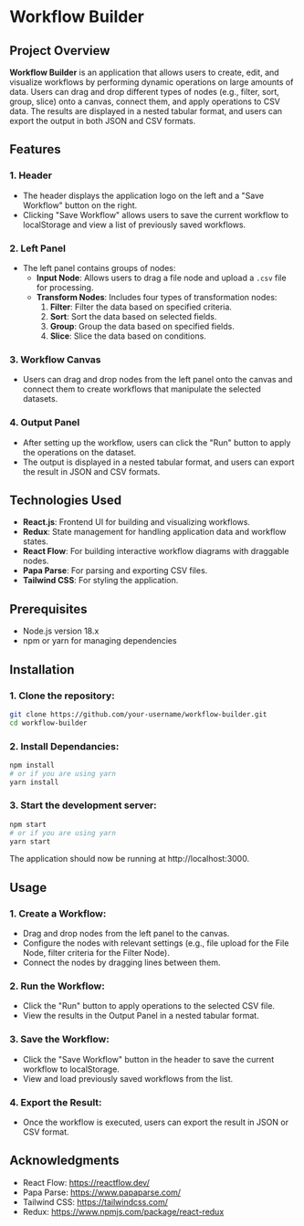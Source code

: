 # Workflow Builder

## Project Overview

**Workflow Builder** is an application that allows users to create, edit, and visualize workflows by performing dynamic operations on large amounts of data. Users can drag and drop different types of nodes (e.g., filter, sort, group, slice) onto a canvas, connect them, and apply operations to CSV data. The results are displayed in a nested tabular format, and users can export the output in both JSON and CSV formats.

## Features

### 1. **Header**
- The header displays the application logo on the left and a "Save Workflow" button on the right.
- Clicking "Save Workflow" allows users to save the current workflow to localStorage and view a list of previously saved workflows.

### 2. **Left Panel**
- The left panel contains groups of nodes:
  - **Input Node**: Allows users to drag a file node and upload a `.csv` file for processing.
  - **Transform Nodes**: Includes four types of transformation nodes:
    1. **Filter**: Filter the data based on specified criteria.
    2. **Sort**: Sort the data based on selected fields.
    3. **Group**: Group the data based on specified fields.
    4. **Slice**: Slice the data based on conditions.

### 3. **Workflow Canvas**
- Users can drag and drop nodes from the left panel onto the canvas and connect them to create workflows that manipulate the selected datasets.

### 4. **Output Panel**
- After setting up the workflow, users can click the "Run" button to apply the operations on the dataset.
- The output is displayed in a nested tabular format, and users can export the result in JSON and CSV formats.

## Technologies Used

- **React.js**: Frontend UI for building and visualizing workflows.
- **Redux**: State management for handling application data and workflow states.
- **React Flow**: For building interactive workflow diagrams with draggable nodes.
- **Papa Parse**: For parsing and exporting CSV files.
- **Tailwind CSS**: For styling the application.

## Prerequisites

- Node.js version 18.x
- npm or yarn for managing dependencies

## Installation

### 1. Clone the repository:

```bash
git clone https://github.com/your-username/workflow-builder.git
cd workflow-builder
```

### 2. Install Dependancies:

```bash
npm install
# or if you are using yarn
yarn install
```

### 3. Start the development server:

```bash
npm start
# or if you are using yarn
yarn start
```

The application should now be running at http://localhost:3000.

## Usage

### 1. Create a Workflow:
- Drag and drop nodes from the left panel to the canvas.
- Configure the nodes with relevant settings (e.g., file upload for the File Node, filter criteria for the Filter Node).
- Connect the nodes by dragging lines between them.

### 2. Run the Workflow:
- Click the "Run" button to apply operations to the selected CSV file.
- View the results in the Output Panel in a nested tabular format.

### 3. Save the Workflow:
- Click the "Save Workflow" button in the header to save the current workflow to localStorage.
- View and load previously saved workflows from the list.

### 4. Export the Result:
- Once the workflow is executed, users can export the result in JSON or CSV format.

## Acknowledgments
- React Flow: https://reactflow.dev/
- Papa Parse: https://www.papaparse.com/
- Tailwind CSS: https://tailwindcss.com/
- Redux: https://www.npmjs.com/package/react-redux
